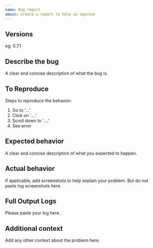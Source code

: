 ```yaml
---
name: Bug report
about: Create a report to help us improve
---
```


## Versions
eg: 0.7.1

## Describe the bug
A clear and concise description of what the bug is.

## To Reproduce
Steps to reproduce the behavior:
1. Go to '...'
2. Click on '....'
3. Scroll down to '....'
4. See error

## Expected behavior
A clear and concise description of what you expected to happen.

## Actual behavior
If applicable, add screenshots to help explain your problem.
But do not paste log screenshots here.

## Full Output Logs
Please paste your log here.

## Additional context
Add any other context about the problem here.
